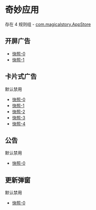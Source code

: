 # 奇妙应用

存在 4 规则组 - [com.magicalstory.AppStore](/src/apps/com.magicalstory.AppStore.ts)

## 开屏广告

- [快照-0](https://i.gkd.li/import/13185745)
- [快照-1](https://i.gkd.li/import/13191546)

## 卡片式广告

默认禁用

- [快照-0](https://i.gkd.li/import/13185746)
- [快照-1](https://i.gkd.li/import/13413482)
- [快照-2](https://i.gkd.li/import/13416979)
- [快照-3](https://i.gkd.li/import/13527698)
- [快照-4](https://i.gkd.li/import/13443417)

## 公告

默认禁用

- [快照-0](https://i.gkd.li/import/13437553)

## 更新弹窗

默认禁用

- [快照-0](https://i.gkd.li/import/13459373)

